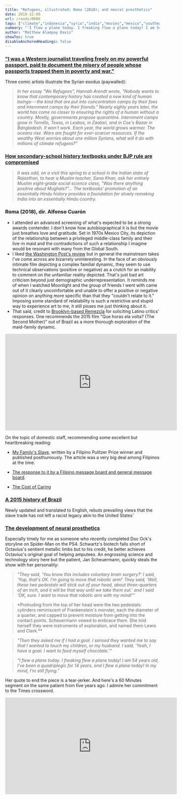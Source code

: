 ```yaml
---
title: "Refugees, illustrated; Roma (2018); and neural prosthetics"
date: 2018-12-09
url: /reads/0006
tags: ["climate","indonesia","syria","india","movies","mexico","southeast asia","philippines","class","brazil","technology","disability"]
summary: "'I flew a plane today. I freaking flew a plane today! I am 54 years old, I’ve been a quadriplegic for 14 years, and I flew a plane today! In my mind, I’m still flying.'"
author: "Matthew Alampay Davis"
showToc: true
disableAnchoredHeadings: false
---
```


### ["I was a Western journalist traveling freely on my powerful passport, paid to document the misery of people whose passports trapped them in poverty and war."](https://www.nybooks.com/articles/2018/12/06/syrian-refugees-where-else-can-they-go/)

Three comic artists illustrate the Syrian exodus (paywalled):

> *In her essay "We Refugees", Hannah Arendt wrote, "Nobody wants to
> know that contemporary history has created a new kind of human
> beings---the kind that are put into concentration camps by their foes
> and internment camps by their friends." Nearly eighty years later, the
> world has come no closer to ensuring the rights of a human without a
> country. Mostly, governments propose quarantine. Internment camps grow
> in Tornillo, Texas, in Lesbos, in Zaatari, and in Cox's Bazar in
> Bangladesh. It won't work. Each year, the world grows warmer. The
> oceans rise. Wars are fought for ever-scarcer resources. If the
> wealthy West worries about one million Syrians, what will it do with
> millions of climate refugees?"*

### [How secondary-school history textbooks under BJP rule are compromised](https://www.nybooks.com/articles/2018/12/06/indias-dangerous-new-curriculum/)

> *It was odd, on a visit this spring to a school in the Indian state of
> Rajasthan, to hear a Muslim teacher, Sana Khan, ask her entirely
> Muslim eight-grade social science class, "Was there anything positive
> about Mughals?"... The textbooks' promotion of an essentially Hindu
> history provides a foundation for slowly remaking India into an
> essentially Hindu country.*

### Roma (2018), dir. Alfonso Cuarón

-   I attended an advanced screening of what's expected to be a strong
    awards contender. I don't know how autobiographical it is but the
    movie just breathes love and gratitude. Set in 1970s Mexico City,
    its depiction of the relationship between a privileged middle-class
    family and their live-in maid and the contradictions of such a
    relationship I imagine would be resonant with many from the Global
    South.
-   I liked [the Washington Post's
    review](https://www.washingtonpost.com/goingoutguide/movies/no-the-movie-roma-isnt-as-good-as-youve-heard-its-even-better/2018/12/05/480c866c-f592-11e8-bc79-68604ed88993_story.html?utm_term=.e7d52a398ad4)
    but in general the mainstream takes I've come across are bizarrely
    uninteresting. In the face of an obviously intimate film depicting a
    complex familial dynamic, they seem to use technical observations
    (positive or negative) as a crutch for an inability to comment on
    the unfamiliar reality depicted. That's just bad art criticism
    beyond just demographic underrepresentation. It reminds me of when I
    watched Moonlight and the group of friends I went with came out of
    it clearly uncomfortable and unable to offer a positive or negative
    opinion on anything more specific than that they "couldn't relate to
    it." Imposing some standard of relatability is such a restrictive
    and stupid way to experience art to me, it still pisses me just
    thinking about it.
-   That said, credit to [Brooklyn-based
    Remezcla](http://remezcla.com/lists/film/latino-film-critics-review-roma-alfonso-cuaron/)
    for soliciting Latino critics' responses. One recommends the 2015
    film "Que horas ela volta? (The Second Mother)" out of Brazil as a
    more thorough exploration of the maid-family dynamic.

<iframe width="560" height="315" src="https://www.youtube.com/embed/6BS27ngZtxg?si=rmyKoKbyEe88QtVV" title="YouTube video player" frameborder="0" allow="accelerometer; autoplay; clipboard-write; encrypted-media; gyroscope; picture-in-picture; web-share" allowfullscreen>

</iframe>

On the topic of domestic staff, recommending some excellent but
heartbreaking reading:

-   [My Family's
    Slave](https://www.theatlantic.com/magazine/archive/2017/06/lolas-story/524490/),
    written by a Filipino Pulitzer Prize winner and published
    posthumously. The article was a very big deal among Filipinos at the
    time.

-   [The response to it by a Filipino message board and general message
    board](https://www.reddit.com/r/offbeat/comments/6c7fjt/my_familys_slave_she_lived_with_us_for_56_years/).

-   [The Cost of
    Caring](https://www.newyorker.com/magazine/2016/04/11/the-sacrifices-of-an-immigrant-caregiver)

### [A 2015 history of Brazil](https://www.nybooks.com/articles/2018/12/06/bolsonaro-brazils-brutal-messiah/)

Newly updated and translated to English, rebuts prevailing views that
the slave trade has not left a racist legacy akin to the United States'

### [The development of neural prosthetics](https://www.newyorker.com/magazine/2018/11/26/how-to-control-a-machine-with-your-brain)

Especially timely for me as someone who recently completed Doc Ock's
storyline on Spider-Man on the PS4. Schwartz's biotech falls short of
Octavius's sentient metallic limbs but to his credit, he better achieves
Octavius's original goal of helping amputees. An engrossing science and
technology story here but the patient, Jan Scheuermann, quickly steals
the show with her personality:

> *"They said, 'You know this includes voluntary brain surgery?' I said,
> 'Yup, that's OK. I'm going to move that robotic arm!' They said,
> 'Well, these two pedestals will stick out of your head, about
> three-quarters of an inch, and it will be that way until we take them
> out.' and I said 'OK, sure. I want to move that robotic arm with my
> mind!'"*

> \*Protruding from the top of her head were the two pedestals:
> cylinders reminiscent of Frankenstein's monster, each the diameter of
> a quarter, and capped to prevent moisture from getting into the
> contact points. Scheuermann vowed to embrace them. She told herself
> they were instruments of exploration, and named them Lewis and
> Clark.\*\*

> *"Then they asked me if I had a goal. I sensed they wanted me to say
> that I wanted to touch my children, or my husband. I said, 'Yeah, I
> have a goal. I want to feed myself chocolate.'"*

> *"I flew a plane today. I freaking flew a plane today! I am 54 years
> old, I've been a quadriplegic for 14 years, and I flew a plane today!
> In my mind, I'm still flying."*

Her quote to end the piece is a tear-jerker. And here's a 60 Minutes
segment on the same patient from five years ago. I admire her commitment
to the Times crossword.

<iframe width="560" height="315" src="https://www.youtube.com/embed/Z3a5u6djGnE?si=PqrorRwym__ug8vu" title="YouTube video player" frameborder="0" allow="accelerometer; autoplay; clipboard-write; encrypted-media; gyroscope; picture-in-picture; web-share" allowfullscreen>

</iframe>
